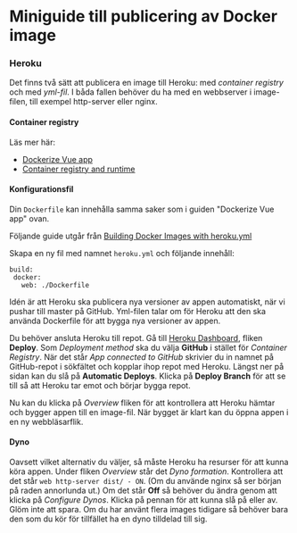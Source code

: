 # Miniguide till publicering av Docker image
### Heroku

Det finns två sätt att publicera en image till Heroku: med *container registry* och med *yml-fil*. I båda fallen behöver du ha med en webbserver i image-filen, till exempel http-server eller nginx.

#### Container registry
Läs mer här:
+ [Dockerize Vue app](https://vuejs.org/v2/cookbook/dockerize-vuejs-app.html)
+ [Container registry and runtime](https://devcenter.heroku.com/articles/container-registry-and-runtime)


#### Konfigurationsfil
Din `Dockerfile` kan innehålla samma saker som i guiden "Dockerize Vue app" ovan.

Följande guide utgår från [Building Docker Images with heroku.yml](https://devcenter.heroku.com/articles/build-docker-images-heroku-yml)

Skapa en ny fil med namnet `heroku.yml` och följande innehåll:
```
build:
 docker:
   web: ./Dockerfile
```

Idén är att Heroku ska publicera nya versioner av appen automatiskt, när vi pushar till master på GitHub. Yml-filen talar om för Heroku att den ska använda Dockerfile för att bygga nya versioner av appen.

Du behöver ansluta Heroku till repot. Gå till [Heroku Dashboard](https://dashboard.heroku.com/apps/), fliken **Deploy**. Som *Deployment method* ska du välja **GitHub** i stället för *Container Registry*. När det står *App connected to GitHub* skrivier du in namnet på GitHub-repot i sökfältet och kopplar ihop repot med Heroku. Längst ner på sidan kan du slå på **Automatic Deploys**. Klicka på **Deploy Branch** för att se till så att Heroku tar emot och börjar bygga repot.

Nu kan du klicka på *Overview* fliken för att kontrollera att Heroku hämtar och bygger appen till en image-fil. När bygget är klart kan du öppna appen i en ny webbläsarflik.

#### Dyno
Oavsett vilket alternativ du väljer, så måste Heroku ha resurser för att kunna köra appen. Under fliken *Overview* står det *Dyno formation*. Kontrollera att det står `web http-server dist/ - ON`. (Om du använde nginx så ser början på raden annorlunda ut.) Om det står **Off** så behöver du ändra genom att klicka på *Configure Dynos*. Klicka på pennan för att kunna slå på eller av. Glöm inte att spara. Om du har använt flera images tidigare så behöver bara den som du kör för tillfället ha en dyno tilldelad till sig.
